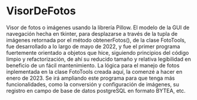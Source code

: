 # VisorDeFotos
Visor de fotos o imágenes usando la librería Pillow. El modelo de la GUI de navegación hecha en tkinter, para desplazarse a través de la tupla de imágenes retornada por el método obtenerFotos(), de la clase FotoTools, fue desarrollado a lo largo de mayo de 2022, y fue el primer programa fuertemente orientado a objetos que hice, siguiendo principios del código limpio y refactorización, de ahí su reducido tamaño y relativa legibilidad en beneficio de un fácil mantenimiento. 
La lógica para el manejo de fotos inplementada en la clase FotoTools creada aquí, la comenzé a hacer en enero de 2023. Se irá ampliando este programa para que tenga más funcionalidades, como la conversión y configuración de imágenes, su registro en campo de base de datos postgreSQL en formato BYTEA, etc.
